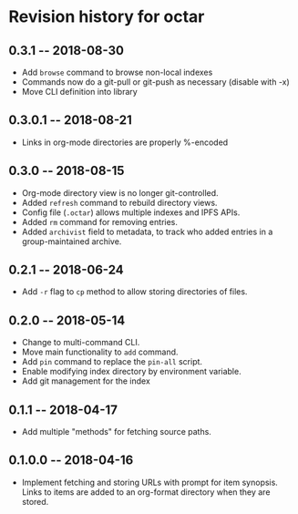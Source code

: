 # Revision history for octar

## 0.3.1 -- 2018-08-30

* Add `browse` command to browse non-local indexes
* Commands now do a git-pull or git-push as necessary (disable with -x)
* Move CLI definition into library

## 0.3.0.1 -- 2018-08-21

* Links in org-mode directories are properly %-encoded

## 0.3.0 -- 2018-08-15

* Org-mode directory view is no longer git-controlled.
* Added `refresh` command to rebuild directory views.
* Config file (`.octar`) allows multiple indexes and IPFS APIs.
* Added `rm` command for removing entries.
* Added `archivist` field to metadata, to track who added entries in a
  group-maintained archive.

## 0.2.1 -- 2018-06-24

* Add `-r` flag to `cp` method to allow storing directories of files.

## 0.2.0 -- 2018-05-14

* Change to multi-command CLI.
* Move main functionality to `add` command.
* Add `pin` command to replace the `pin-all` script.
* Enable modifying index directory by environment variable.
* Add git management for the index

## 0.1.1 -- 2018-04-17

* Add multiple "methods" for fetching source paths.

## 0.1.0.0  -- 2018-04-16

* Implement fetching and storing URLs with prompt for item synopsis.
  Links to items are added to an org-format directory when they are
  stored.
